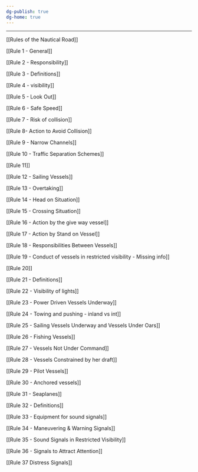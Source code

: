 ```yaml
---
dg-publish: true
dg-home: true
---
```

***


[[Rules of the Nautical Road]]

[[Rule 1 - General]]

[[Rule 2 - Responsibility]]

[[Rule 3 - Definitions]]

[[Rule 4 - visibility]]

[[Rule 5 - Look Out]]

[[Rule 6 - Safe Speed]]

[[Rule 7 - Risk of collision]]

[[Rule 8- Action to Avoid Collision]]

[[Rule 9 - Narrow Channels]]

[[Rule 10 - Traffic Separation Schemes]]

[[Rule 11]]

[[Rule 12 - Sailing Vessels]]

[[Rule 13 - Overtaking]]

[[Rule 14 - Head on Situation]]

[[Rule 15 - Crossing Situation]]

[[Rule 16 - Action by the give way vessel]]

[[Rule 17 - Action by Stand on Vessel]]

[[Rule 18 - Responsibilities Between Vessels]]

[[Rule 19 - Conduct of vessels in restricted visibility - Missing info]]

[[Rule 20]]

[[Rule 21 - Definitions]]

[[Rule 22 - Visibility of lights]]

[[Rule 23 - Power Driven Vessels Underway]]

[[Rule 24 - Towing and pushing - inland vs int]]

[[Rule 25 - Sailing Vessels Underway and Vessels Under Oars]]

[[Rule 26 - Fishing Vessels]]

[[Rule 27 - Vessels Not Under Command]]

[[Rule 28 - Vessels Constrained by her draft]]

[[Rule 29 - Pilot Vessels]]

[[Rule 30 - Anchored vessels]]

[[Rule 31 - Seaplanes]]

[[Rule 32 - Definitions]]

[[Rule 33 - Equipment for sound signals]]

[[Rule 34 - Maneuvering & Warning Signals]]

[[Rule 35 - Sound Signals in Restricted Visibility]]

[[Rule 36 - Signals to Attract Attention]]

[[Rule 37 Distress Signals]]
